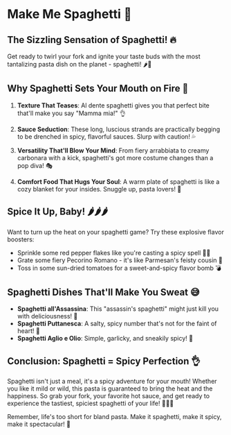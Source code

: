 # Make Me Spaghetti 🍝

## The Sizzling Sensation of Spaghetti! 🔥

Get ready to twirl your fork and ignite your taste buds with the most tantalizing pasta dish on the planet - spaghetti! 🌶️💃

## Why Spaghetti Sets Your Mouth on Fire 🌋

1. **Texture That Teases**: Al dente spaghetti gives you that perfect bite that'll make you say "Mamma mia!" 👌

2. **Sauce Seduction**: These long, luscious strands are practically begging to be drenched in spicy, flavorful sauces. Slurp with caution! 💦

3. **Versatility That'll Blow Your Mind**: From fiery arrabbiata to creamy carbonara with a kick, spaghetti's got more costume changes than a pop diva! 🎭

4. **Comfort Food That Hugs Your Soul**: A warm plate of spaghetti is like a cozy blanket for your insides. Snuggle up, pasta lovers! 🤗

## Spice It Up, Baby! 🌶️🌶️🌶️

Want to turn up the heat on your spaghetti game? Try these explosive flavor boosters:

- Sprinkle some red pepper flakes like you're casting a spicy spell 🧙‍♂️
- Grate some fiery Pecorino Romano - it's like Parmesan's feisty cousin 🧀
- Toss in some sun-dried tomatoes for a sweet-and-spicy flavor bomb 💣

## Spaghetti Dishes That'll Make You Sweat 😅

- **Spaghetti all'Assassina**: This "assassin's spaghetti" might just kill you with deliciousness! 🔪
- **Spaghetti Puttanesca**: A salty, spicy number that's not for the faint of heart! 💃
- **Spaghetti Aglio e Olio**: Simple, garlicky, and sneakily spicy! 🧄

## Conclusion: Spaghetti = Spicy Perfection 👌

Spaghetti isn't just a meal, it's a spicy adventure for your mouth! Whether you like it mild or wild, this pasta is guaranteed to bring the heat and the happiness. So grab your fork, your favorite hot sauce, and get ready to experience the tastiest, spiciest spaghetti of your life! 🎉🍝🔥

Remember, life's too short for bland pasta. Make it spaghetti, make it spicy, make it spectacular! 🌟